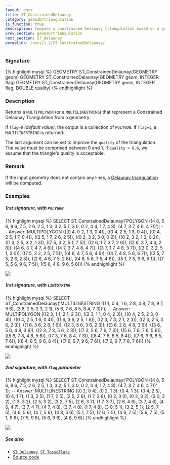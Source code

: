 ```yaml
---
layout: docs
title: ST_ConstrainedDelaunay
category: geom3D/triangulation
is_function: true
description: Compute a constrained Delaunay triangulation based on a geometry
prev_section: geom3D/triangulation
next_section: ST_Delaunay
permalink: /docs/1.2/ST_ConstrainedDelaunay/
---
```


### Signature

{% highlight mysql %}
GEOMETRY ST_ConstrainedDelaunay(GEOMETRY geom)
GEOMETRY ST_ConstrainedDelaunay(GEOMETRY geom, INTEGER flag)
GEOMETRY ST_ConstrainedDelaunay(GEOMETRY geom, INTEGER flag, DOUBLE quality)
{% endhighlight %}

### Description

Returns a `MULTIPOLYGON` (or a `MULTILINESTRING`) that represent a Constrained Delaunay Triangulation from a geometry.

If `flag=0` *(default value)*, the output is a collection of `POLYGON`. 
If `flag=1`, a `MULTILINESTRING` is returned. 

The last argument can be set to improve the `quality` of the triangulation. The value must be comprised between 0 and 1. If `quality > 0.6`, we assume that the triangle's quality is acceptable.

### Remark
If the input geometry does not contain any lines, a [Delaunay triangulation](../ST_Delaunay) will be computed.

### Examples

##### 1rst signature, with `POLYGON`
{% highlight mysql %}
SELECT ST_ConstrainedDelaunay('POLYGON ((4 8, 5 6, 9 6, 7 5, 2 6, 2 5, 
					 1 3, 3 2, 5 1, 3 0, 0 2, 0 4, 
					 1 7, 4 8), 
  			                (4 7, 3 7, 4 6, 4 7))');
-- Answer: 
MULTIPOLYGON (((0 4, 0 2, 1 3, 0 4)), ((0 4, 2 5, 1 3, 0 4)), ((0 4, 2 5, 1 7, 0 4)), ((2 5, 1 7, 2 6, 2 5)), 
	      ((0 2, 3 2, 3 0, 0 2)), ((0 2, 3 2, 1 3, 0 2)), ((1 3, 2 5, 3 2, 1 3)), ((7 5, 3 2, 5 1, 7 5)), 
	      ((2 6, 1 7, 3 7, 2 6)), ((2 6, 3 7, 4 6, 2 6)), ((4 6, 3 7, 4 7, 4 6)), ((4 7, 3 7, 4 8, 4 7)), 
	      ((3 7, 1 7, 4 8, 3 7)), ((3 0, 3 2, 5 1, 3 0)), ((7 5, 3 2, 2 5, 7 5)), ((4 6, 4 7, 5 6, 4 6)),
	      ((4 7, 4 8, 5 6, 4 7)), ((2 5, 7 5, 2 6, 2 5)), ((2 6, 4 6, 7 5, 2 6)), ((4 6, 5 6, 7 5, 4 6)),
	      ((5 1, 7 5, 9 6, 5 1)), ((7 5, 5 6, 9 6, 7 5)), ((5 6, 4 8, 9 6, 5 6)))
{% endhighlight %}

<img class="displayed" src="../ST_ConstraintDelaunay_1.png"/>

##### 1rst signature, with `LINESTRING`
{% highlight mysql %}
SELECT ST_ConstrainedDelaunay('MULTILINESTRING ((1 1, 0 4, 1 6, 2 8, 4 8, 7 8, 9 7, 9 6), 
  						(3 6, 2 5, 2 3, 2 1), 
  						(5 6, 7 6, 8 5, 8 4, 7 3))');
-- Answer: 
MULTIPOLYGON (((2 3, 1 1, 2 1, 2 3)), ((2 3, 1 1, 0 4, 2 3)), ((0 4, 2 5, 2 3, 0 4)), ((0 4, 2 5, 1 6, 0 4)),
	      ((1 6, 3 6, 2 5, 1 6)), ((2 3, 7 3, 2 1, 2 3)), ((2 3, 2 5, 3 6, 2 3)), ((1 6, 3 6, 2 8, 1 6)),
	      ((2 3, 5 6, 3 6, 2 3)), ((3 6, 2 8, 4 8, 3 6)), ((3 6, 5 6, 4 8, 3 6)), ((2 3, 7 3, 5 6, 2 3)),
	      ((7 3, 5 6, 7 6, 7 3)), ((5 6, 7 8, 7 6, 5 6)), ((5 6, 7 8, 4 8, 5 6)), ((7 3, 7 6, 8 4, 7 3)),
	      ((8 4, 7 6, 8 5, 8 4)), ((7 6, 9 6, 8 5, 7 6)), ((8 4, 8 5, 9 6, 8 4)), ((7 6, 9 7, 9 6, 7 6)),
	      ((7 6, 9 7, 7 8, 7 6)))
{% endhighlight %}

<img class="displayed" src="../ST_ConstraintDelaunay_2.png"/>


##### 2nd signature, with `flag` parameter
{% highlight mysql %}
SELECT ST_ConstrainedDelaunay('POLYGON ((4 8, 5 6, 9 6, 7 5, 2 6, 2 5, 
					 1 3, 3 2, 5 1, 3 0, 0 2, 0 4, 
					 1 7, 4 8), 
  			                (4 7, 3 7, 4 6, 4 7))'
			       , 1);
-- Answer: 
MULTILINESTRING ((0 2, 0 4), (0 2, 1 3), (0 4, 1 3), (0 4, 2 5), (0 4, 1 7), (1 3, 2 5), (1 7, 2 5), (2 5, 2 6),
		 (1 7, 2 6), (0 2, 3 0), (0 2, 3 2), (3 0, 3 2), (1 3, 3 2), (2 5, 3 2), (3 2, 7 5), (2 6, 3 7),
		 (1 7, 3 7), (2 6, 4 6), (3 7, 4 6), (4 6, 4 7), (3 7, 4 7), (4 7, 4 8), (3 7, 4 8), (1 7, 4 8),
		 (3 0, 5 1), (3 2, 5 1), (2 5, 7 5), (4 6, 5 6), (4 7, 5 6), (4 8, 5 6), (5 1, 7 5), (2 6, 7 5),
		 (4 6, 7 5), (5 6, 7 5), (5 1, 9 6), (7 5, 9 6), (5 6, 9 6), (4 8, 9 6))
{% endhighlight %}

<img class="displayed" src="../ST_ConstraintDelaunay_3.png"/>


##### See also

* [`ST_Delaunay`](../ST_Delaunay), [`ST_Tessellate`](../ST_Tessellate)
* <a href="https://github.com/orbisgis/h2gis/blob/v1.2.4/h2spatial-ext/src/main/java/org/h2gis/h2spatialext/function/spatial/mesh/ST_ConstrainedDelaunay.java" target="_blank">Source code</a>
